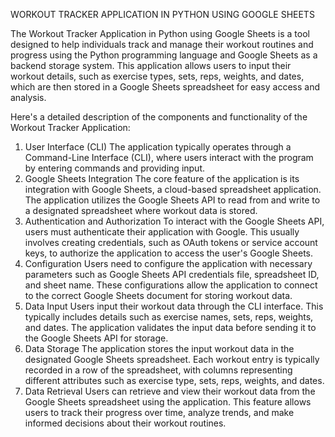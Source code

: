 WORKOUT TRACKER APPLICATION IN  PYTHON USING GOOGLE SHEETS

The Workout Tracker Application in Python using Google Sheets is a tool designed to help individuals track and manage their workout routines and progress using the Python programming language and Google Sheets as a backend storage system. This application allows users to input their workout details, such as exercise types, sets, reps, weights, and dates, which are then stored in a Google Sheets spreadsheet for easy access and analysis.

Here's a detailed description of the components and functionality of the Workout Tracker Application:
1. User Interface (CLI)
The application typically operates through a Command-Line Interface (CLI), where users interact with the program by entering commands and providing input.
2. Google Sheets Integration
The core feature of the application is its integration with Google Sheets, a cloud-based spreadsheet application. The application utilizes the Google Sheets API to read from and write to a designated spreadsheet where workout data is stored.
3. Authentication and Authorization
To interact with the Google Sheets API, users must authenticate their application with Google. This usually involves creating credentials, such as OAuth tokens or service account keys, to authorize the application to access the user's Google Sheets.
4. Configuration
Users need to configure the application with necessary parameters such as Google Sheets API credentials file, spreadsheet ID, and sheet name. These configurations allow the application to connect to the correct Google Sheets document for storing workout data.
5. Data Input
Users input their workout data through the CLI interface. This typically includes details such as exercise names, sets, reps, weights, and dates. The application validates the input data before sending it to the Google Sheets API for storage.
6. Data Storage
The application stores the input workout data in the designated Google Sheets spreadsheet. Each workout entry is typically recorded in a row of the spreadsheet, with columns representing different attributes such as exercise type, sets, reps, weights, and dates.
7. Data Retrieval
Users can retrieve and view their workout data from the Google Sheets spreadsheet using the application. This feature allows users to track their progress over time, analyze trends, and make informed decisions about their workout routines.


